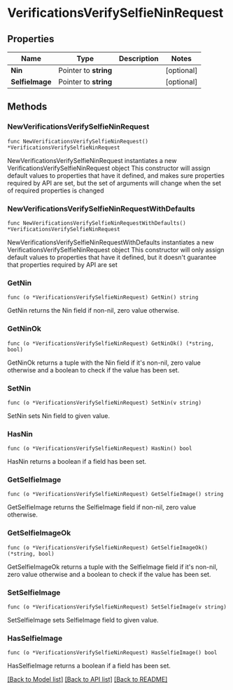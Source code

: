 # VerificationsVerifySelfieNinRequest

## Properties

Name | Type | Description | Notes
------------ | ------------- | ------------- | -------------
**Nin** | Pointer to **string** |  | [optional] 
**SelfieImage** | Pointer to **string** |  | [optional] 

## Methods

### NewVerificationsVerifySelfieNinRequest

`func NewVerificationsVerifySelfieNinRequest() *VerificationsVerifySelfieNinRequest`

NewVerificationsVerifySelfieNinRequest instantiates a new VerificationsVerifySelfieNinRequest object
This constructor will assign default values to properties that have it defined,
and makes sure properties required by API are set, but the set of arguments
will change when the set of required properties is changed

### NewVerificationsVerifySelfieNinRequestWithDefaults

`func NewVerificationsVerifySelfieNinRequestWithDefaults() *VerificationsVerifySelfieNinRequest`

NewVerificationsVerifySelfieNinRequestWithDefaults instantiates a new VerificationsVerifySelfieNinRequest object
This constructor will only assign default values to properties that have it defined,
but it doesn't guarantee that properties required by API are set

### GetNin

`func (o *VerificationsVerifySelfieNinRequest) GetNin() string`

GetNin returns the Nin field if non-nil, zero value otherwise.

### GetNinOk

`func (o *VerificationsVerifySelfieNinRequest) GetNinOk() (*string, bool)`

GetNinOk returns a tuple with the Nin field if it's non-nil, zero value otherwise
and a boolean to check if the value has been set.

### SetNin

`func (o *VerificationsVerifySelfieNinRequest) SetNin(v string)`

SetNin sets Nin field to given value.

### HasNin

`func (o *VerificationsVerifySelfieNinRequest) HasNin() bool`

HasNin returns a boolean if a field has been set.

### GetSelfieImage

`func (o *VerificationsVerifySelfieNinRequest) GetSelfieImage() string`

GetSelfieImage returns the SelfieImage field if non-nil, zero value otherwise.

### GetSelfieImageOk

`func (o *VerificationsVerifySelfieNinRequest) GetSelfieImageOk() (*string, bool)`

GetSelfieImageOk returns a tuple with the SelfieImage field if it's non-nil, zero value otherwise
and a boolean to check if the value has been set.

### SetSelfieImage

`func (o *VerificationsVerifySelfieNinRequest) SetSelfieImage(v string)`

SetSelfieImage sets SelfieImage field to given value.

### HasSelfieImage

`func (o *VerificationsVerifySelfieNinRequest) HasSelfieImage() bool`

HasSelfieImage returns a boolean if a field has been set.


[[Back to Model list]](../README.md#documentation-for-models) [[Back to API list]](../README.md#documentation-for-api-endpoints) [[Back to README]](../README.md)


